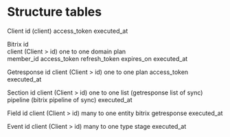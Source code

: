 # Structure tables
Client
    id                      (client)
    access_token
    executed_at

Bitrix
    id                      
    client                  (Client > id) one to one
    domain
    plan       
    member_id
    access_token
    refresh_token
    expires_on
    executed_at

Getresponse
    id
    client                  (Client > id) one to one
    plan
    access_token
    executed_at

Section
    id 
    client                  (Client > id) one to one
    list                    (getresponse list of sync)
    pipeline                (bitrix pipeline of sync)
    executed_at

Field
    id
    client                  (Client > id) many to one
    entity
    bitrix
    getresponse
    executed_at

Event
    id 
    client                  (Client > id) many to one
    type
    stage
    executed_at